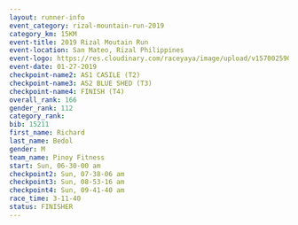 ```yaml
---
layout: runner-info 
event_category: rizal-mountain-run-2019 
category_km: 15KM 
event-title: 2019 Rizal Moutain Run 
event-location: San Mateo, Rizal Philippines 
event-logo: https://res.cloudinary.com/raceyaya/image/upload/v1570025909/logo/rizal-mountain_gkfete.jpg 
event-date: 01-27-2019 
checkpoint-name2: AS1 CASILE (T2) 
checkpoint-name3: AS2 BLUE SHED (T3) 
checkpoint-name4: FINISH (T4) 
overall_rank: 166
gender_rank: 112
category_rank: 
bib: 15211
first_name: Richard
last_name: Bedol
gender: M
team_name: Pinoy Fitness
start: Sun, 06-30-00 am
checkpoint2: Sun, 07-38-06 am
checkpoint3: Sun, 08-53-16 am
checkpoint4: Sun, 09-41-40 am
race_time: 3-11-40
status: FINISHER
---
```

